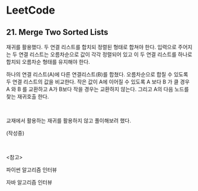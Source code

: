 # LeetCode

## 21. Merge Two Sorted Lists

재귀를 활용했다. 두 연결 리스트를 합치되 정렬된 형태로 합쳐야 한다. 입력으로 주어지는 두 연결 리스트는 오름차순으로 값이 각각 정렬되어 있고 이 두 연결 리스트를 하나로 합치되 오름차순 형태를 유지해야 한다.

하나의 연결 리스트(A)에 다른 연결리스트(B)를 합쳤다. 오름차순으로 합칠 수 있도록 두 연결 리스트의 값을 비교한다. 작은 값이 A에 이어질 수 있도록 A 보다 B 가 클 경우 A 와 B 를 교환하고 A가 B보다 작을 경우는 교환하지 않는다. 그리고 A의 다음 노드를 찾는 재귀호출 한다. 

<br>

교재에서 활용하는 재귀를 활용하지 않고 풀이해보려 했다.

(작성중)

<br>

<참고>

파이썬 알고리즘 인터뷰

자바 알고리즘 인터뷰

